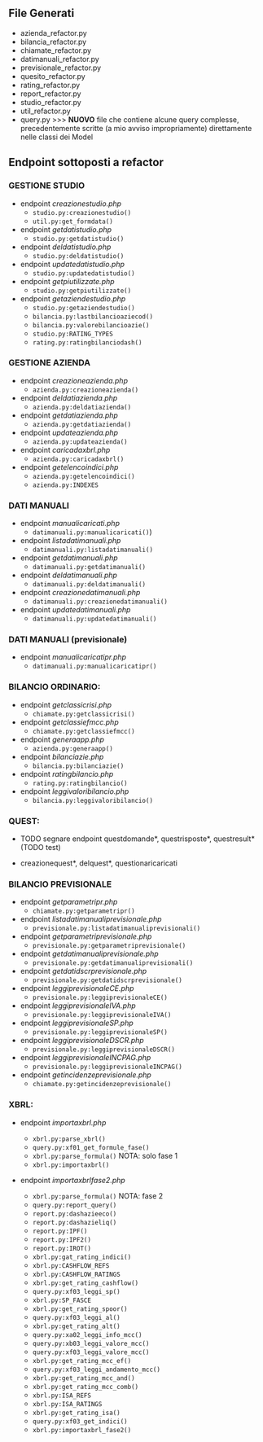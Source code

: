 ## File Generati
- azienda_refactor.py
- bilancia_refactor.py
- chiamate_refactor.py
- datimanuali_refactor.py
- previsionale_refactor.py
- quesito_refactor.py
- rating_refactor.py
- report_refactor.py
- studio_refactor.py
- util_refactor.py
- query.py >>> __NUOVO__ file che contiene alcune query complesse, precedentemente scritte (a mio avviso impropriamente) direttamente nelle classi dei Model


## Endpoint sottoposti a refactor

### GESTIONE STUDIO
- endpoint _creazionestudio.php_
	- `studio.py:creazionestudio()`
	- `util.py:get_formdata()`
- endpoint _getdatistudio.php_
	- `studio.py:getdatistudio()`
- endpoint _deldatistudio.php_
	- `studio.py:deldatistudio()`
- endpoint _updatedatistudio.php_
	- `studio.py:updatedatistudio()`
- endpoint _getpiutilizzate.php_ 
	- `studio.py:getpiutilizzate()`
- endpoint _getaziendestudio.php_
	- `studio.py:getaziendestudio()`
	- `bilancia.py:lastbilancioaziecod()`
	- `bilancia.py:valorebilancioazie()`
	- `studio.py:RATING_TYPES`
	- `rating.py:ratingbilanciodash()`


### GESTIONE AZIENDA
- endpoint _creazioneazienda.php_
	- `azienda.py:creazioneazienda()`
- endpoint _deldatiazienda.php_
	- `azienda.py:deldatiazienda()`
- endpoint _getdatiazienda.php_
	- `azienda.py:getdatiazienda()`
- endpoint _updateazienda.php_
	- `azienda.py:updateazienda()`
- endpoint _caricadaxbrl.php_
	- `azienda.py:caricadaxbrl()`
- endpoint _getelencoindici.php_
	- `azienda.py:getelencoindici()`
	- `azienda.py:INDEXES`


### DATI MANUALI
- endpoint _manualicaricati.php_
	- `datimanuali.py:manualicaricati()`)
- endpoint _listadatimanuali.php_
	- `datimanuali.py:listadatimanuali()`
- endpoint _getdatimanuali.php_ 
	- `datimanuali.py:getdatimanuali()`
- endpoint _deldatimanuali.php_
	- `datimanuali.py:deldatimanuali()`
- endpoint _creazionedatimanuali.php_
	- `datimanuali.py:creazionedatimanuali()`
- endpoint _updatedatimanuali.php_
	- `datimanuali.py:updatedatimanuali()`


### DATI MANUALI (previsionale)
- endpoint _manualicaricatipr.php_
	- `datimanuali.py:manualicaricatipr()`


### BILANCIO ORDINARIO:
- endpoint _getclassicrisi.php_
	- `chiamate.py:getclassicrisi()`
- endpoint _getclassiefmcc.php_
	- `chiamate.py:getclassiefmcc()`
- endpoint _generaapp.php_
	- `azienda.py:generaapp()`
- endpoint _bilanciazie.php_
	- `bilancia.py:bilanciazie()`
- endpoint _ratingbilancio.php_
	- `rating.py:ratingbilancio()`
- endpoint _leggivaloribilancio.php_
	- `bilancia.py:leggivaloribilancio()`


### QUEST:
- TODO segnare endpoint questdomande*, questrisposte*, questresult*  (TODO test)

- creazionequest*, delquest*, questionaricaricati


### BILANCIO PREVISIONALE
- endpoint _getparametripr.php_
	- `chiamate.py:getparametripr()`
- endpoint _listadatimanualiprevisionale.php_
	- `previsionale.py:listadatimanualiprevisionali()`
- endpoint _getparametriprevisionale.php_
	- `previsionale.py:getparametriprevisionale()`
- endpoint _getdatimanualiprevisionale.php_
	- `previsionale.py:getdatimanualiprevisionali()`
- endpoint _getdatidscrprevisionale.php_
	- `previsionale.py:getdatidscrprevisionale()`
- endpoint _leggiprevisionaleCE.php_
	- `previsionale.py:leggiprevisionaleCE()`
- endpoint _leggiprevisionaleIVA.php_
	- `previsionale.py:leggiprevisionaleIVA()`
- endpoint _leggiprevisionaleSP.php_
	- `previsionale.py:leggiprevisionaleSP()`
- endpoint _leggiprevisionaleDSCR.php_
	- `previsionale.py:leggiprevisionaleDSCR()`
- endpoint _leggiprevisionaleINCPAG.php_
	- `previsionale.py:leggiprevisionaleINCPAG()`
- endpoint _getincidenzeprevisionale.php_
	- `chiamate.py:getincidenzeprevisionale()`


### XBRL:
- endpoint _importaxbrl.php_
	- `xbrl.py:parse_xbrl()`
	- `query.py:xf01_get_formule_fase()`
	- `xbrl.py:parse_formula()` NOTA: solo fase 1
	- `xbrl.py:importaxbrl()`

- endpoint _importaxbrlfase2.php_
	- `xbrl.py:parse_formula()` NOTA: fase 2
	- `query.py:report_query()`
	- `report.py:dashazieeco()`
	- `report.py:dashazieliq()`
	- `report.py:IPF()`
	- `report.py:IPF2()`
	- `report.py:IROT()`
	- `xbrl.py:gat_rating_indici()`
	- `xbrl.py:CASHFLOW_REFS`
	- `xbrl.py:CASHFLOW_RATINGS`
	- `xbrl.py:get_rating_cashflow()`
	- `query.py:xf03_leggi_sp()`
	- `xbrl.py:SP_FASCE`
	- `xbrl.py:get_rating_spoor()`
	- `query.py:xf03_leggi_al()`
	- `xbrl.py:get_rating_alt()`
	- `query.py:xa02_leggi_info_mcc()`
	- `query.py:xb03_leggi_valore_mcc()`
	- `query.py:xf03_leggi_valore_mcc()`
	- `xbrl.py:get_rating_mcc_ef()`
	- `query.py:xf03_leggi_andamento_mcc()`
	- `xbrl.py:get_rating_mcc_and()`
	- `xbrl.py:get_rating_mcc_comb()`
	- `xbrl.py:ISA_REFS`
	- `xbrl.py:ISA_RATINGS`
	- `xbrl.py:get_rating_isa()`
	- `query.py:xf03_get_indici()`
	- `xbrl.py:importaxbrl_fase2()`
